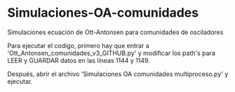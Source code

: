 # Simulaciones-OA-comunidades
Simulaciones ecuación de Ott-Antonsen para comunidades de osciladores

Para ejecutar el codigo, primero hay que entrar a 'Ott_Antonsen_comunidades_v3_GITHUB.py'
y modificar los path's para LEER y GUARDAR datos en las líneas 1144 y 1149.

Después, abrir el archivo 'Simulaciones OA comunidades multiproceso.py'
y ejecutar.
